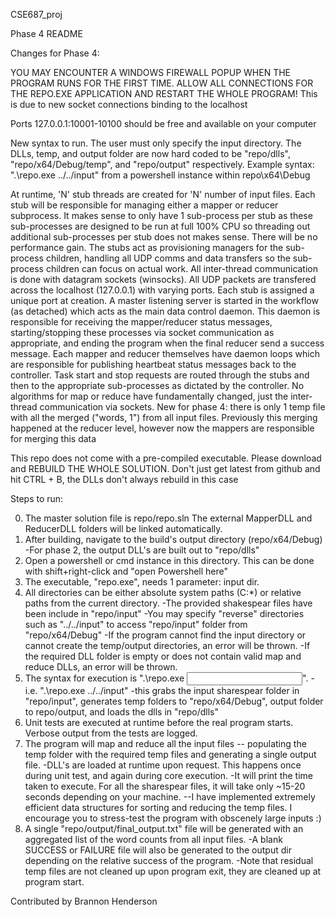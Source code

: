 CSE687_proj

Phase 4 README

Changes for Phase 4:

YOU MAY ENCOUNTER A WINDOWS FIREWALL POPUP WHEN THE PROGRAM RUNS FOR THE FIRST TIME.
ALLOW ALL CONNECTIONS FOR THE REPO.EXE APPLICATION AND RESTART THE WHOLE PROGRAM!
This is due to new socket connections binding to the localhost

Ports 127.0.0.1:10001-10100 should be free and available on your computer

New syntax to run. The user must only specify the input directory. The DLLs, temp, and output folder are now hard coded to be "repo/dlls", "repo/x64/Debug/temp", and "repo/output" respectively.
Example syntax: ".\repo.exe ../../input" from a powershell instance within repo\x64\Debug

At runtime, 'N' stub threads are created for 'N' number of input files. Each stub will be responsible for managing either a mapper or reducer subprocess.
It makes sense to only have 1 sub-process per stub as these sub-processes are designed to be run at full 100% CPU so threading out additional sub-processes per stub does not makes sense. There will be no performance gain.
The stubs act as provisioning managers for the sub-process children, handling all UDP comms and data transfers so the sub-process children can focus on actual work.
All inter-thread communication is done with datagram sockets (winsocks).
All UDP packets are transfered across the localhost (127.0.0.1) with varying ports. Each stub is assigned a unique port at creation.
A master listening server is started in the workflow (as detached) which acts as the main data control daemon.
This daemon is responsible for receiving the mapper/reducer status messages, starting/stopping these processes via socket communication as appropriate, and ending the program when the final reducer send a success message.
Each mapper and reducer themselves have daemon loops which are responsible for publishing heartbeat status messages back to the controller.
Task start and stop requests are routed through the stubs and then to the appropriate sub-processes as dictated by the controller.
No algorithms for map or reduce have fundamentally changed, just the inter-thread communication via sockets.
New for phase 4: there is only 1 temp file with all the merged ("words, 1") from all input files. Previously this merging happened at the reducer level, however now the mappers are responsible for merging this data

This repo does not come with a pre-compiled executable. Please download and REBUILD THE WHOLE SOLUTION. Don't just get latest from github and hit CTRL + B, the DLLs don't always rebuild in this case

Steps to run:

0. The master solution file is repo/repo.sln The external MapperDLL and ReducerDLL folders will be linked automatically.
1. After building, navigate to the build's output directory (repo/x64/Debug)
    -For phase 2, the output DLL's are built out to "repo/dlls" 
2. Open a powershell or cmd instance in this directory. This can be done with shift+right-click and "open Powershell here"
3. The executable, "repo.exe", needs 1 parameter: input dir.
4. All directories can be either absolute system paths (C:\*) or relative paths from the current directory.
    -The provided shakespear files have been include in "repo/input"
    -You may specify "reverse" directories such as "../../input" to access "repo/input" folder from "repo/x64/Debug"
    -If the program cannot find the input directory or cannot create the temp/output directories, an error will be thrown.
    -If the required DLL folder is empty or does not contain valid map and reduce DLLs, an error will be thrown.
5. The syntax for execution is ".\repo.exe <input dir>".
    -i.e. ".\repo.exe ../../input" 
    -this grabs the input sharespear folder in "repo/input", generates temp folders to "repo/x64/Debug", output folder to repo/output, and loads the dlls in "repo/dlls"
6. Unit tests are executed at runtime before the real program starts. Verbose output from the tests are logged.
7. The program will map and reduce all the input files -- populating the temp folder with the required temp files and generating a single output file.
    -DLL's are loaded at runtime upon request. This happens once during unit test, and again during core execution.
    -It will print the time taken to execute. For all the sharespear files, it will take only ~15-20 seconds depending on your machine.
        --I have implemented extremely efficient data structures for sorting and reducing the temp files. I encourage you to stress-test the program with obscenely large inputs :)
8. A single "repo/output/final_output.txt" file will be generated with an aggregated list of the word counts from all input files.
    -A blank SUCCESS or FAILURE file will also be generated to the output dir depending on the relative success of the program.
    -Note that residual temp files are not cleaned up upon program exit, they are cleaned up at program start.

Contributed by Brannon Henderson
